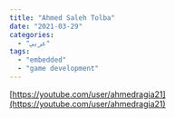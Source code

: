 ```yaml
---
title: "Ahmed Saleh Tolba"
date: "2021-03-29"
categories:
  - "عربي"
tags:
  - "embedded"
  - "game development"
---
```


[https://youtube.com/user/ahmedragia21](https://youtube.com/user/ahmedragia21)
